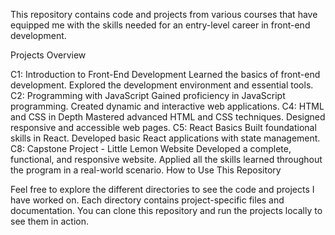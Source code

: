 This repository contains code and projects from various courses that have equipped me with the skills needed for an entry-level career in front-end development.

Projects Overview

C1: Introduction to Front-End Development
Learned the basics of front-end development.
Explored the development environment and essential tools.
C2: Programming with JavaScript
Gained proficiency in JavaScript programming.
Created dynamic and interactive web applications.
C4: HTML and CSS in Depth
Mastered advanced HTML and CSS techniques.
Designed responsive and accessible web pages.
C5: React Basics
Built foundational skills in React.
Developed basic React applications with state management.
C8: Capstone Project - Little Lemon Website
Developed a complete, functional, and responsive website.
Applied all the skills learned throughout the program in a real-world scenario.
How to Use This Repository

Feel free to explore the different directories to see the code and projects I have worked on. Each directory contains project-specific files and documentation. You can clone this repository and run the projects locally to see them in action.
